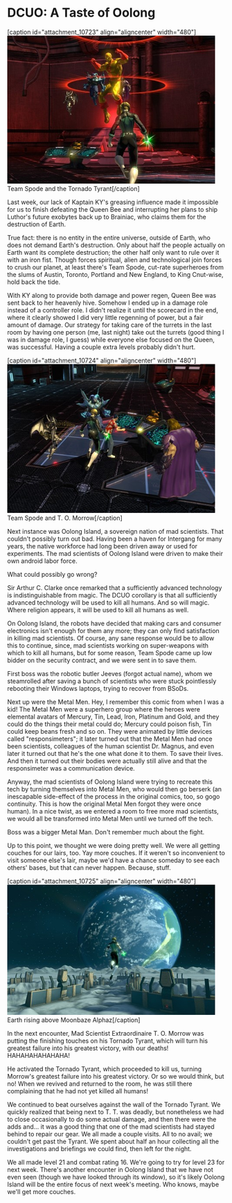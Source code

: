 # DCUO: A Taste of Oolong

[caption id="attachment\_10723" align="aligncenter" width="480"][![Team Spode and the Tornado Tyrant](../uploads/2013/02/MADV102_COMPDYNAMICLIGHTRIG-PC-24-23.48.350-480x341.jpg)](../uploads/2013/02/MADV102_COMPDYNAMICLIGHTRIG-PC-24-23.48.350.jpg) Team Spode and the Tornado Tyrant[/caption]

Last week, our lack of Kaptain KY's greasing influence made it impossible for us to finish defeating the Queen Bee and interrupting her plans to ship Luthor's future exobytes back up to Brainiac, who claims them for the destruction of Earth. 

True fact: there is no entity in the entire universe, outside of Earth, who does not demand Earth's destruction. Only about half the people actually on Earth want its complete destruction; the other half only want to rule over it with an iron fist. Though forces spiritual, alien and technological join forces to crush our planet, at least there's Team Spode, cut-rate superheroes from the slums of Austin, Toronto, Portland and New England, to King Cnut-wise, hold back the tide.

With KY along to provide both damage and power regen, Queen Bee was sent back to her heavenly hive. Somehow I ended up in a damage role instead of a controller role. I didn't realize it until the scorecard in the end, where it clearly showed I did very little regenning of power, but a fair amount of damage. Our strategy for taking care of the turrets in the last room by having one person (me, last night) take out the turrets (good thing I was in damage role, I guess) while everyone else focused on the Queen, was successful. Having a couple extra levels probably didn't hurt.

[caption id="attachment\_10724" align="aligncenter" width="480"][![Team Spode and T. O. Morrow](../uploads/2013/02/MADV102_COMPDYNAMICLIGHTRIG-PC-24-23.44.540-480x343.jpg)](../uploads/2013/02/MADV102_COMPDYNAMICLIGHTRIG-PC-24-23.44.540.jpg) Team Spode and T. O. Morrow[/caption]

Next instance was Oolong Island, a sovereign nation of mad scientists. That couldn't possibly turn out bad. Having been a haven for Intergang for many years, the native workforce had long been driven away or used for experiments. The mad scientists of Oolong Island were driven to make their own android labor force.

What could possibly go wrong?

Sir Arthur C. Clarke once remarked that a sufficiently advanced technology is indistinguishable from magic. The DCUO corollary is that all sufficiently advanced technology will be used to kill all humans. And so will magic. Where religion appears, it will be used to kill all humans as well.

On Oolong Island, the robots have decided that making cars and consumer electronics isn't enough for them any more; they can only find satisfaction in killing mad scientists. Of course, any sane response would be to allow this to continue, since, mad scientists working on super-weapons with which to kill all humans, but for some reason, Team Spode came up low bidder on the security contract, and we were sent in to save them.

First boss was the robotic butler Jeeves (forgot actual name), whom we steamrolled after saving a bunch of scientists who were stuck pointlessly rebooting their Windows laptops, trying to recover from BSoDs.

Next up were the Metal Men. Hey, I remember this comic from when I was a kid! The Metal Men were a superhero group where the heroes were elemental avatars of Mercury, Tin, Lead, Iron, Platinum and Gold, and they could do the things their metal could do; Mercury could poison fish, Tin could keep beans fresh and so on. They were animated by little devices called "responsimeters"; it later turned out that the Metal Men had once been scientists, colleagues of the human scientist Dr. Magnus, and even later it turned out that he's the one what done it to them. To save their lives. And then it turned out their bodies were actually still alive and that the responsimeter was a communication device.

Anyway, the mad scientists of Oolong Island were trying to recreate this tech by turning themselves into Metal Men, who would then go berserk (an inescapable side-effect of the process in the original comics, too, so gogo continuity. This is how the original Metal Men forgot they were once human). In a nice twist, as we entered a room to free more mad scientists, we would all be transformed into Metal Men until we turned off the tech.

Boss was a bigger Metal Man. Don't remember much about the fight.

Up to this point, we thought we were doing pretty well. We were all getting couches for our lairs, too. Yay more couches. If it weren't so inconvenient to visit someone else's lair, maybe we'd have a chance someday to see each others' bases, but that can never happen. Because, stuff.

[caption id="attachment\_10725" align="aligncenter" width="480"][![Earth rising above Moonbaze Alphaz](../uploads/2013/02/MADV107_AUDIO-PC-24-22.56.230-480x300.jpg)](../uploads/2013/02/MADV107_AUDIO-PC-24-22.56.230.jpg) Earth rising above Moonbaze Alphaz[/caption]

In the next encounter, Mad Scientist Extraordinaire T. O. Morrow was putting the finishing touches on his Tornado Tyrant, which will turn his greatest failure into his greatest victory, with our deaths! HAHAHAHAHAHAHA!

He activated the Tornado Tyrant, which proceeded to kill us, turning Morrow's greatest failure into his greatest victory. Or so we would think, but no! When we revived and returned to the room, he was still there complaining that he had not yet killed all humans!

We continued to beat ourselves against the wall of the Tornado Tyrant. We quickly realized that being next to T. T. was deadly, but nonetheless we had to close occasionally to do some actual damage, and then there were the adds and... it was a good thing that one of the mad scientists had stayed behind to repair our gear. We all made a couple visits. All to no avail; we couldn't get past the Tyrant. We spent about half an hour collecting all the investigations and briefings we could find, then left for the night.

We all made level 21 and combat rating 16. We're going to try for level 23 for next week. There's another encounter in Oolong Island that we have not even seen (though we have looked through its window), so it's likely Oolong Island will be the entire focus of next week's meeting. Who knows, maybe we'll get more couches.

